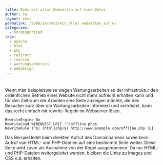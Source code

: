 ```yaml
---
title: Redirect aller Webseiten auf eine Datei
author: sw
layout: post
permalink: /2008/10/redirect_aller_webseiten_auf_e/
categories:
  - Uncategorized
tags:
  - apache
  - html
  - php
  - redirect
  - rewrite
  - wartungsarbeiten
  - webdesign
---
```

# 

Wenn man beispielsweise wegen Wartungsarbeiten an der Infrastruktur den ordentlichen Betrieb einer Website nicht mehr aufrecht erhalten kann und für den Zeitraum der Arbeiten eine Seite anzeigen möchte, die den Besucher kurz über die Wartungsarbeiten informiert und vertröstet, kann das recht einfach mit rewrite-Regeln im Webserver lösen.

    
    RewriteEngine On
    RewriteCond %{REQUEST_URI} !^/offline.php$
    RewriteRule (^$|.(html|php)$) http://www.example.com/offline.php [L]
    
    

Das Beispiel leitet beim direkten Aufruf des Domainnamens sowie beim Aufruf von HTML- und PHP-Dateien auf eine bestimmte Seite weiter. Diese Seite wird zuvor als Ausnahme von der Regel ausgenommen. Da nur HTML- und PHP-Dateien weitergeleitet werden, bleiben die Links zu Images und CSS o.ä. erhalten.